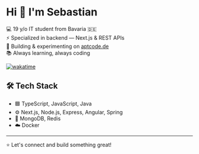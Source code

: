 # Hi 👋 I'm Sebastian

💻 19 y/o IT student from Bavaria 🇩🇪  
⚡ Specialized in backend — Next.js & REST APIs  
🚀 Building & experimenting on [aptcode.de](https://aptcode.de)  
📚 Always learning, always coding

[![wakatime](https://wakatime.com/badge/user/bc1c53d6-1079-4863-a832-7308f1e64fae.svg)](https://wakatime.com/@bc1c53d6-1079-4863-a832-7308f1e64fae)

## 🛠️ Tech Stack

- 🟦 TypeScript, JavaScript, Java
- ⚙️ Next.js, Node.js, Express, Angular, Spring
- 💾 MongoDB, Redis
- ☁️ Docker

---

⭐ Let's connect and build something great!
